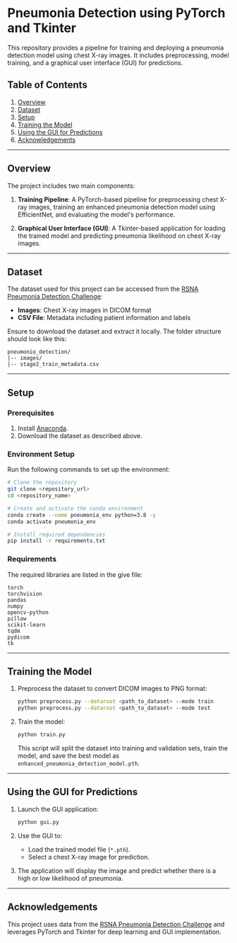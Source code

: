 # Pneumonia Detection using PyTorch and Tkinter

This repository provides a pipeline for training and deploying a pneumonia detection model using chest X-ray images. It includes preprocessing, model training, and a graphical user interface (GUI) for predictions.

## Table of Contents

1. [Overview](#overview)
2. [Dataset](#dataset)
3. [Setup](#setup)
4. [Training the Model](#training-the-model)
5. [Using the GUI for Predictions](#using-the-gui-for-predictions)
6. [Acknowledgements](#acknowledgements)

---

## Overview

The project includes two main components:

1. **Training Pipeline**: A PyTorch-based pipeline for preprocessing chest X-ray images, training an enhanced pneumonia detection model using EfficientNet, and evaluating the model's performance.

2. **Graphical User Interface (GUI)**: A Tkinter-based application for loading the trained model and predicting pneumonia likelihood on chest X-ray images.

---

## Dataset

The dataset used for this project can be accessed from the [RSNA Pneumonia Detection Challenge](https://www.kaggle.com/competitions/rsna-pneumonia-detection-challenge/data):

- **Images**: Chest X-ray images in DICOM format
- **CSV File**: Metadata including patient information and labels

Ensure to download the dataset and extract it locally. The folder structure should look like this:

```
pneumonio_detection/
|-- images/
|-- stage2_train_metadata.csv
```

---

## Setup

### Prerequisites

1. Install [Anaconda](https://www.anaconda.com/).
2. Download the dataset as described above.

### Environment Setup

Run the following commands to set up the environment:

```bash
# Clone the repository
git clone <repository_url>
cd <repository_name>

# Create and activate the conda environment
conda create --name pneumonia_env python=3.8 -y
conda activate pneumonia_env

# Install required dependencies
pip install -r requirements.txt
```

### Requirements

The required libraries are listed in the give file:

```
torch
torchvision
pandas
numpy
opencv-python
pillow
scikit-learn
tqdm
pydicom
tk
```

---

## Training the Model

1. Preprocess the dataset to convert DICOM images to PNG format:

   ```bash
   python preprocess.py --dataroot <path_to_dataset> --mode train
   python preprocess.py --dataroot <path_to_dataset> --mode test
   ```

2. Train the model:

   ```bash
   python train.py
   ```

   This script will split the dataset into training and validation sets, train the model, and save the best model as `enhanced_pneumonia_detection_model.pth`.

---

## Using the GUI for Predictions

1. Launch the GUI application:

   ```bash
   python gui.py
   ```

2. Use the GUI to:

   - Load the trained model file (`*.pth`).
   - Select a chest X-ray image for prediction.

3. The application will display the image and predict whether there is a high or low likelihood of pneumonia.

---

## Acknowledgements

This project uses data from the [RSNA Pneumonia Detection Challenge](https://www.kaggle.com/competitions/rsna-pneumonia-detection-challenge/data) and leverages PyTorch and Tkinter for deep learning and GUI implementation.


